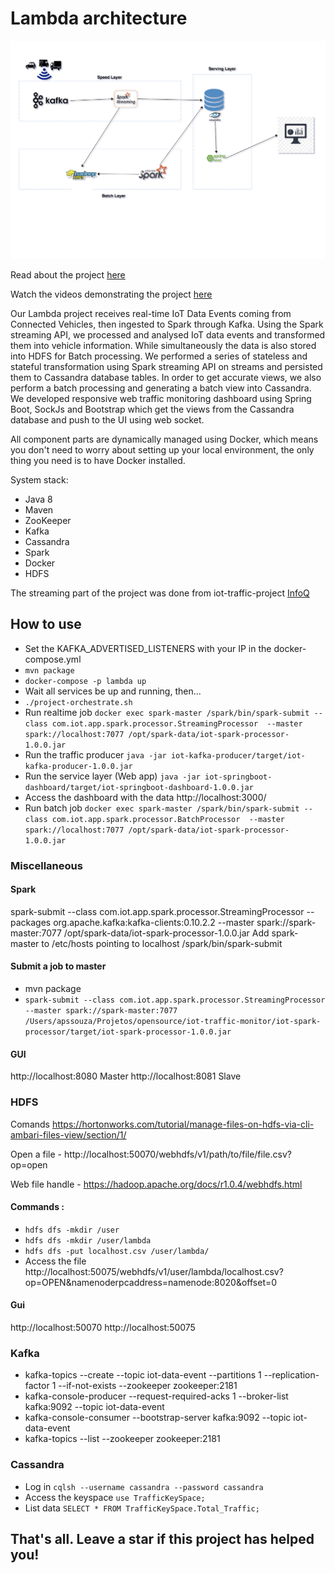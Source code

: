 # Lambda architecture

![Alt text](diagram.png?raw=true "Lambda architecture")

Read about the project [here](https://dzone.com/articles/lambda-architecture-how-to-build-a-big-data-pipeli)

Watch the videos demonstrating the project <a href="https://dzone.com/articles/lambda-architecturehow-to-build-a-big-data-pipelin" target="_blank">here</a>

Our Lambda project receives real-time IoT Data Events coming from Connected Vehicles, 
then ingested to Spark through Kafka. Using the Spark streaming API, we processed and analysed 
IoT data events and transformed them into vehicle information.
While simultaneously the data is also stored into HDFS for Batch processing. 
We performed a series of stateless and stateful transformation using Spark streaming API on 
streams and persisted them to Cassandra database tables. In order to get accurate views, 
we also perform a batch processing and generating a batch view into Cassandra.
We developed responsive web traffic monitoring dashboard using Spring Boot, 
SockJs and Bootstrap which get the views from the Cassandra database and push to the UI using web socket.


All component parts are dynamically managed using Docker, which means you don't need to worry 
about setting up your local environment, the only thing you need is to have Docker installed.

System stack:
- Java 8
- Maven
- ZooKeeper
- Kafka
- Cassandra
- Spark
- Docker
- HDFS


The streaming part of the project was done from iot-traffic-project [InfoQ](https://www.infoq.com/articles/traffic-data-monitoring-iot-kafka-and-spark-streaming)

## How to use
*  Set the KAFKA_ADVERTISED_LISTENERS with your IP in the docker-compose.yml
* `mvn package`
* `docker-compose -p lambda up`
*  Wait all services be up and running, then...
* `./project-orchestrate.sh`
* Run realtime job `docker exec spark-master /spark/bin/spark-submit --class com.iot.app.spark.processor.StreamingProcessor  --master spark://localhost:7077 /opt/spark-data/iot-spark-processor-1.0.0.jar`
* Run the traffic producer `java -jar iot-kafka-producer/target/iot-kafka-producer-1.0.0.jar`
* Run the service layer (Web app) `java -jar iot-springboot-dashboard/target/iot-springboot-dashboard-1.0.0.jar` 
* Access the dashboard with the data http://localhost:3000/
* Run batch job `docker exec spark-master /spark/bin/spark-submit --class com.iot.app.spark.processor.BatchProcessor  --master spark://localhost:7077 /opt/spark-data/iot-spark-processor-1.0.0.jar`

### Miscellaneous

#### Spark
spark-submit --class com.iot.app.spark.processor.StreamingProcessor --packages org.apache.kafka:kafka-clients:0.10.2.2 --master spark://spark-master:7077 /opt/spark-data/iot-spark-processor-1.0.0.jar
Add spark-master to /etc/hosts pointing to localhost
/spark/bin/spark-submit 

#### Submit a job to master
- mvn package
- `spark-submit --class com.iot.app.spark.processor.StreamingProcessor --master spark://spark-master:7077 /Users/apssouza/Projetos/opensource/iot-traffic-monitor/iot-spark-processor/target/iot-spark-processor-1.0.0.jar`


#### GUI
http://localhost:8080 Master
http://localhost:8081 Slave


### HDFS

Comands https://hortonworks.com/tutorial/manage-files-on-hdfs-via-cli-ambari-files-view/section/1/

Open a file - http://localhost:50070/webhdfs/v1/path/to/file/file.csv?op=open

Web file handle - https://hadoop.apache.org/docs/r1.0.4/webhdfs.html

#### Commands :
* `hdfs dfs -mkdir /user`
* `hdfs dfs -mkdir /user/lambda`
* `hdfs dfs -put localhost.csv /user/lambda/`
* Access the file http://localhost:50075/webhdfs/v1/user/lambda/localhost.csv?op=OPEN&namenoderpcaddress=namenode:8020&offset=0

#### Gui
http://localhost:50070
http://localhost:50075


### Kafka
* kafka-topics --create --topic iot-data-event --partitions 1 --replication-factor 1 --if-not-exists --zookeeper zookeeper:2181
* kafka-console-producer --request-required-acks 1 --broker-list kafka:9092 --topic iot-data-event
* kafka-console-consumer --bootstrap-server kafka:9092 --topic iot-data-event
* kafka-topics --list --zookeeper zookeeper:2181


### Cassandra
- Log in `cqlsh --username cassandra --password cassandra`
- Access the keyspace `use TrafficKeySpace;`
- List data `SELECT * FROM TrafficKeySpace.Total_Traffic;`

## That's all. Leave a star if this project has helped you!

